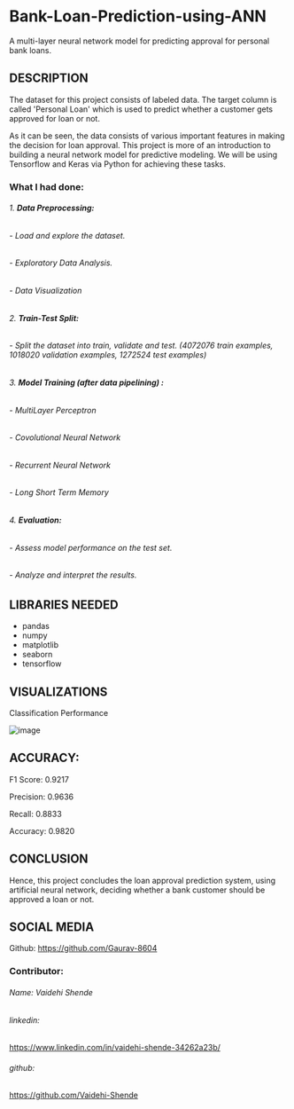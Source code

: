# Bank-Loan-Prediction-using-ANN
 A multi-layer neural network model for predicting approval for personal bank loans.

## DESCRIPTION
The dataset for this project consists of labeled data. The target column is called 'Personal Loan' which is used to predict whether a customer gets approved for loan or not.

As it can be seen, the data consists of various important features in making the decision for loan approval. This project is more of an introduction to building a neural network model for predictive modeling. We will be using Tensorflow and Keras via Python for achieving these tasks.

### What I had done:
###### 1. **Data Preprocessing:**
######   - Load and explore the dataset.
######   - Exploratory Data Analysis.
######   - Data Visualization

###### 2. **Train-Test Split:**
######   - Split the dataset into train, validate and test. (4072076 train examples, 1018020 validation examples, 1272524 test examples)

###### 3. **Model Training (after data pipelining) :**
######   - MultiLayer Perceptron
######   - Covolutional Neural Network
######   - Recurrent Neural Network
######   - Long Short Term Memory

###### 4. **Evaluation:**
######   - Assess model performance on the test set.
######   - Analyze and interpret the results.

## LIBRARIES NEEDED
* pandas
* numpy
* matplotlib
* seaborn
* tensorflow

## VISUALIZATIONS
Classification Performance
 
![image](https://user-images.githubusercontent.com/106819107/214521905-4532c4eb-1b57-4c1e-b83b-3bcfdba1caad.png)



## ACCURACY: 
F1 Score: 0.9217

Precision: 0.9636

Recall: 0.8833

Accuracy: 0.9820

## CONCLUSION
Hence, this project concludes the loan approval prediction system, using artificial neural network, deciding whether a bank customer should be approved a loan or not.

## SOCIAL MEDIA
Github: https://github.com/Gaurav-8604
### Contributor:
###### Name: Vaidehi Shende
###### linkedin: 
https://www.linkedin.com/in/vaidehi-shende-34262a23b/
###### github:
https://github.com/Vaidehi-Shende

